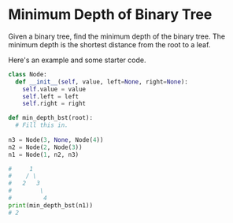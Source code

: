 # Minimum Depth of Binary Tree

Given a binary tree, find the minimum depth of the binary tree. The minimum depth is the shortest distance from the root to a leaf.

Here's an example and some starter code.

``` python
class Node:
  def __init__(self, value, left=None, right=None):
    self.value = value
    self.left = left
    self.right = right

def min_depth_bst(root):
  # Fill this in.
  
n3 = Node(3, None, Node(4))
n2 = Node(2, Node(3))
n1 = Node(1, n2, n3)

#     1
#    / \
#   2   3
#        \
#         4
print(min_depth_bst(n1))
# 2
```
